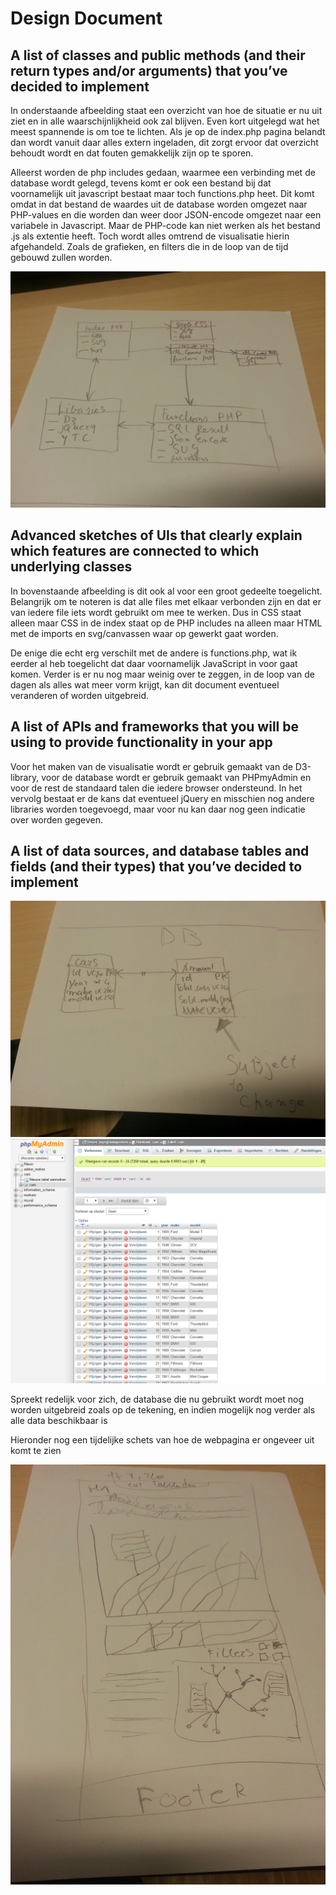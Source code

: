# Design Document
 
## A list of classes and public methods (and their return types and/or arguments) that you’ve decided to implement
In onderstaande afbeelding staat een overzicht van hoe de situatie er nu uit ziet en in alle waarschijnlijkheid ook zal blijven. Even kort uitgelegd wat het meest spannende is om toe te lichten. Als je op de index.php pagina belandt dan wordt vanuit daar alles extern ingeladen, dit zorgt ervoor dat overzicht behoudt wordt en dat fouten gemakkelijk zijn op te sporen.

Alleerst worden de php includes gedaan, waarmee een verbinding met de database wordt gelegd, tevens komt er ook een bestand bij dat voornamelijk uit javascript bestaat maar toch functions.php heet. Dit komt omdat in dat bestand de waardes uit de database worden omgezet naar PHP-values en die worden dan weer door JSON-encode omgezet naar een variabele in Javascript. Maar de PHP-code kan niet werken als het bestand .js als extentie heeft. Toch wordt alles omtrend de visualisatie hierin afgehandeld. Zoals de grafieken, en filters die in de loop van de tijd gebouwd zullen worden.


![](doc/img003.jpg)


## Advanced sketches of UIs that clearly explain which features are connected to which underlying classes
In bovenstaande afbeelding is dit ook al voor een groot gedeelte toegelicht. Belangrijk om te noteren is dat alle files met elkaar verbonden zijn en dat er van iedere file iets wordt gebruikt om mee te werken. Dus in CSS staat alleen maar CSS in de index staat op de PHP includes na alleen maar HTML met de imports en svg/canvassen waar op gewerkt gaat worden. 

De enige die echt erg verschilt met de andere is functions.php, wat ik eerder al heb toegelicht dat daar voornamelijk JavaScript in voor gaat komen. Verder is er nu nog maar weinig over te zeggen, in de loop van de dagen als alles wat meer vorm krijgt, kan dit document eventueel veranderen of worden uitgebreid.


## A list of APIs and frameworks that you will be using to provide functionality in your app
Voor het maken van de visualisatie wordt er gebruik gemaakt van de D3-library, voor de database wordt er gebruik gemaakt van PHPmyAdmin en voor de rest de standaard talen die iedere browser ondersteund. In het vervolg bestaat er de kans dat eventueel jQuery en misschien nog andere libraries worden toegevoegd, maar voor nu kan daar nog geen indicatie over worden gegeven.

## A list of data sources, and database tables and fields (and their types) that you’ve decided to implement

![](doc/img001.jpg)
![](doc/img006.png)

Spreekt redelijk voor zich, de database die nu gebruikt wordt moet nog worden uitgebreid zoals op de tekening, en indien mogelijk nog verder als alle data beschikbaar is


Hieronder nog een tijdelijke schets van hoe de webpagina er ongeveer uit komt te zien

![](doc/img002.jpg)

